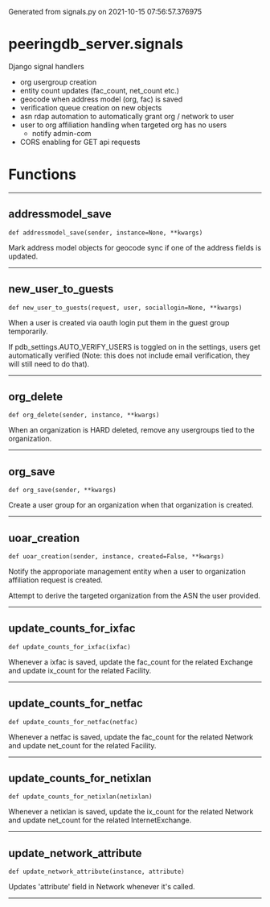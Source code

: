 Generated from signals.py on 2021-10-15 07:56:57.376975

# peeringdb_server.signals

Django signal handlers

- org usergroup creation
- entity count updates (fac_count, net_count etc.)
- geocode when address model (org, fac) is saved
- verification queue creation on new objects
- asn rdap automation to automatically grant org / network to user
- user to org affiliation handling when targeted org has no users
  - notify admin-com
- CORS enabling for GET api requests

# Functions
---

## addressmodel_save
`def addressmodel_save(sender, instance=None, **kwargs)`

Mark address model objects for geocode sync if one of the address
fields is updated.

---
## new_user_to_guests
`def new_user_to_guests(request, user, sociallogin=None, **kwargs)`

When a user is created via oauth login put them in the guest
group temporarily.

If pdb_settings.AUTO_VERIFY_USERS is toggled on in the settings, users get automatically verified (Note: this does
not include email verification, they will still need to do that).

---
## org_delete
`def org_delete(sender, instance, **kwargs)`

When an organization is HARD deleted, remove any
usergroups tied to the organization.

---
## org_save
`def org_save(sender, **kwargs)`

Create a user group for an organization when that
organization is created.

---
## uoar_creation
`def uoar_creation(sender, instance, created=False, **kwargs)`

Notify the approporiate management entity when a user to organization affiliation request is created.

Attempt to derive the targeted organization
from the ASN the user provided.

---
## update_counts_for_ixfac
`def update_counts_for_ixfac(ixfac)`

Whenever a ixfac is saved, update the fac_count for the related Exchange
and update ix_count for the related Facility.

---
## update_counts_for_netfac
`def update_counts_for_netfac(netfac)`

Whenever a netfac is saved, update the fac_count for the related Network
and update net_count for the related Facility.

---
## update_counts_for_netixlan
`def update_counts_for_netixlan(netixlan)`

Whenever a netixlan is saved, update the ix_count for the related Network
and update net_count for the related InternetExchange.

---
## update_network_attribute
`def update_network_attribute(instance, attribute)`

Updates 'attribute' field in Network whenever it's called.

---
